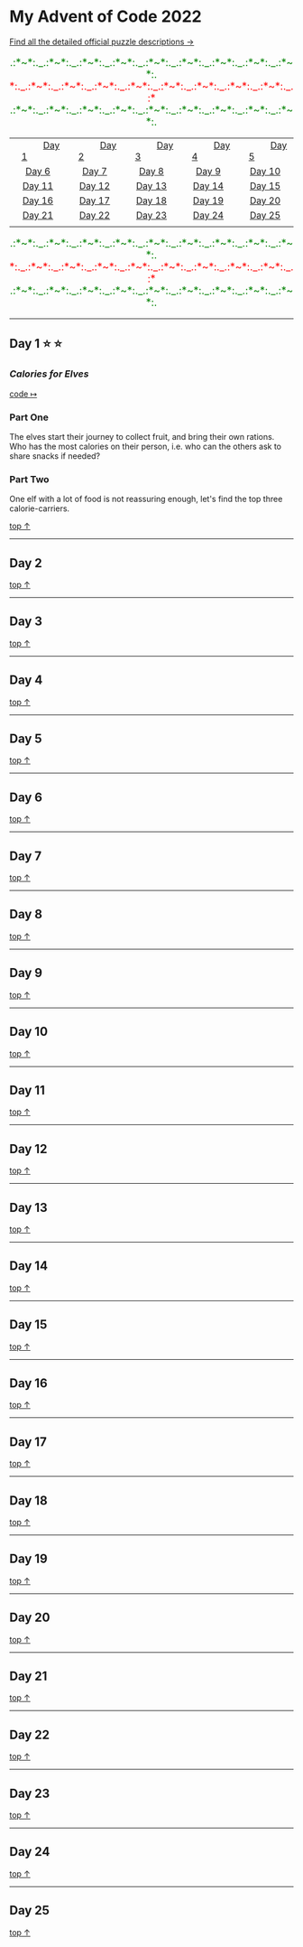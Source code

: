 # My Advent of Code 2022 <a name="top"></a>
[Find all the detailed official puzzle descriptions &#8594;](https://adventofcode.com/2022)

<!-- 
First: change or add current year in my_advent __init__.py, readme title and readme AoC URL above
Start with: pip install -e .
Daily run: python3.10 init_new_day.py <day_nr>
-->

<span style="font-size:large">
<p align="center">

<span style="color:green">
.:*~*:._.:*~*:._.:*~*:._.:*~*:._.:*~*:._.:*~*:._.:*~*:._.:*~*:._.:*~*:.
</span>

<span style="color:red">
*:._.:*~*:._.:*~*:._.:*~*:._.:*~*:._.:*~*:._.:*~*:._.:*~*:._.:*~*:._.:*
</span>

<span style="color:green">
.:*~*:._.:*~*:._.:*~*:._.:*~*:._.:*~*:._.:*~*:._.:*~*:._.:*~*:._.:*~*:.
</span>

</p>


<p align="center">

||||||
|:------:|:------:|:------:|:------:|:------:|
|    [Day 1](#day-1)    |    [Day 2](#day-2)   |    [Day 3](#day-3)    |    [Day 4](#day-4)    |    [Day 5](#day-5)    |
| [Day 6](#day-6) | [Day 7](#day-7) | [Day 8](#day-8) | [Day 9](#day-9) | [Day 10](#day-10) |
| [Day 11](#day-11) | [Day 12](#day-12) | [Day 13](#day-13) | [Day 14](#day-14) | [Day 15](#day-15) |
| [Day 16](#day-16) | [Day 17](#day-17) | [Day 18](#day-18) | [Day 19](#day-19) | [Day 20](#day-20) |
| [Day 21](#day-21) | [Day 22](#day-22) | [Day 23](#day-23) | [Day 24](#day-24) | [Day 25](#day-25) |
||||||

</p>


<p align="center">
<span style="color:green">
.:*~*:._.:*~*:._.:*~*:._.:*~*:._.:*~*:._.:*~*:._.:*~*:._.:*~*:._.:*~*:.
</span>

<span style="color:red">
*:._.:*~*:._.:*~*:._.:*~*:._.:*~*:._.:*~*:._.:*~*:._.:*~*:._.:*~*:._.:*
</span>

<span style="color:green">
.:*~*:._.:*~*:._.:*~*:._.:*~*:._.:*~*:._.:*~*:._.:*~*:._.:*~*:._.:*~*:.
</span>
</p>

</span>




---
## Day 1  &#11088; &#11088;
### *Calories for Elves*
[code &#8614;](https://github.com/VereLanz/my-advent-2022/blob/main/my_advent/day1.py)
### Part One
The elves start their journey to collect fruit, and bring their own rations. Who has the most calories on their person, i.e. who can the others ask to share snacks if needed?

### Part Two
One elf with a lot of food is not reassuring enough, let's find the top three calorie-carriers.

[top &#8593;](#top)


---
## Day 2


[top &#8593;](#top)



---
## Day 3


[top &#8593;](#top)



---
## Day 4


[top &#8593;](#top)



---
## Day 5


[top &#8593;](#top)



---
## Day 6


[top &#8593;](#top)



---
## Day 7


[top &#8593;](#top)



---
## Day 8


[top &#8593;](#top)



---
## Day 9


[top &#8593;](#top)



---
## Day 10


[top &#8593;](#top)



---
## Day 11


[top &#8593;](#top)



---
## Day 12


[top &#8593;](#top)



---
## Day 13


[top &#8593;](#top)



---
## Day 14


[top &#8593;](#top)



---
## Day 15


[top &#8593;](#top)



---
## Day 16


[top &#8593;](#top)



---
## Day 17


[top &#8593;](#top)



---
## Day 18


[top &#8593;](#top)



---
## Day 19


[top &#8593;](#top)



---
## Day 20


[top &#8593;](#top)



---
## Day 21


[top &#8593;](#top)



---
## Day 22


[top &#8593;](#top)



---
## Day 23


[top &#8593;](#top)



---
## Day 24


[top &#8593;](#top)



---
## Day 25


[top &#8593;](#top)



